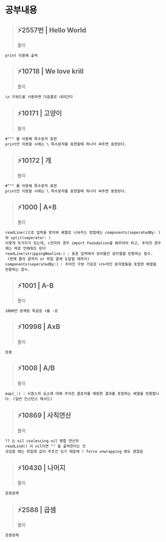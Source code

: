 # 공부내용 


> ⚡2557번 | Hello World
> ------------
>  풀이
```
print 이용해 출력
```

> ⚡10718 | We love krill
> ------------
>  풀이
```
\n 키워드를 사용하면 다음줄로 내려간다
```
> ⚡10171 | 고양이
> ------------
>  풀이
```
#""" 를 이용해 특수문자 표현
print만 이용할 시에는 \ 특수문자를 표현할때 하나더 써주면 표현된다.
```
> ⚡10172 | 개
> ------------
>  풀이
```
#""" 를 이용해 특수문자 표현
print만 이용할 시에는 \ 특수문자를 표현할때 하나더 써주면 표현된다.
```
> ⚡1000 | A+B
> ------------
>  풀이
```
readLine()으로 입력을 받아와 배열로 나눠주는 방법에는 components(seperatedBy: )와 split(seperator: ) 
이렇게 두가지가 있는데, c전자의 경우 import Foundation을 해주어야 하고, 후자의 경우에는 따로 안해줘도 된다
readLine(strippingNewline:) : 표준 입력에서 읽어들인 문자열을 반환하는 함수.
 (현재 줄의 끝까지 or 파일 끝에 도달할 때까지)
components(seperatedBy:) : 주어진 구분 기호로 나누어진 문자열들을 포함한 배열을 반환하는 함수.
```
> ⚡1001 | A-B
> ------------
>  풀이
```
1000번 문제랑 똑같음 +를 -로
```
> ⚡10998 | AxB
> ------------
>  풀이
```
응용

```
> ⚡1008 | A/B
> ------------
>  풀이
```
map(_:) : 시퀀스의 요소에 대해 주어진 클로저를 매핑한 결과를 포함하는 배열을 반환합니다. (일반 인스턴스 메서드)
```
> ⚡10869 | 사칙연산
> ------------
>  풀이
```
?? 는 nil coalescing nil 병합 연산자
readLind() 이 nil이면 "" 을 출력한다는 것
코딩할 때는 파일에 값이 무조건 있기 때문에 ! force unwrapping 해도 괜찮음
```
> ⚡10430 | 나머지
> ------------
>  풀이
```
응용문제
```
> ⚡2588 | 곱셈
> ------------
>  풀이
```
응용문제
```

